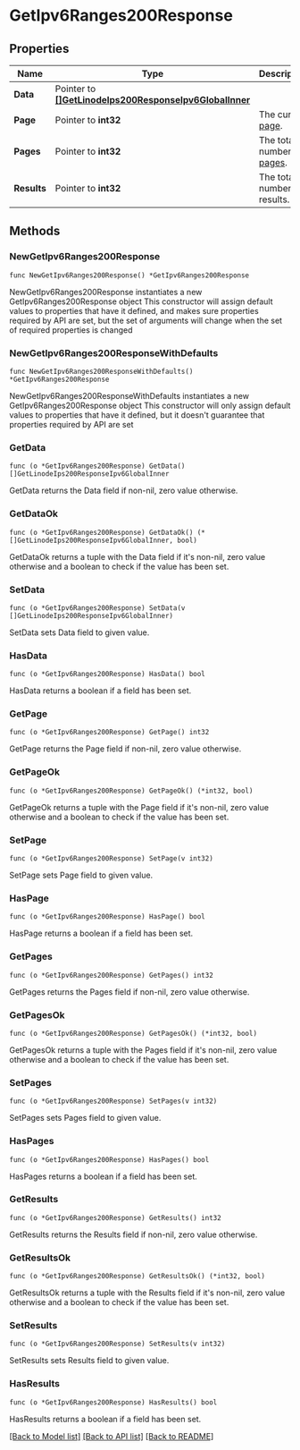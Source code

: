 # GetIpv6Ranges200Response

## Properties

Name | Type | Description | Notes
------------ | ------------- | ------------- | -------------
**Data** | Pointer to [**[]GetLinodeIps200ResponseIpv6GlobalInner**](GetLinodeIps200ResponseIpv6GlobalInner.md) |  | [optional] 
**Page** | Pointer to **int32** | The current [page](https://techdocs.akamai.com/linode-api/reference/pagination). | [optional] [readonly] 
**Pages** | Pointer to **int32** | The total number of [pages](https://techdocs.akamai.com/linode-api/reference/pagination). | [optional] [readonly] 
**Results** | Pointer to **int32** | The total number of results. | [optional] [readonly] 

## Methods

### NewGetIpv6Ranges200Response

`func NewGetIpv6Ranges200Response() *GetIpv6Ranges200Response`

NewGetIpv6Ranges200Response instantiates a new GetIpv6Ranges200Response object
This constructor will assign default values to properties that have it defined,
and makes sure properties required by API are set, but the set of arguments
will change when the set of required properties is changed

### NewGetIpv6Ranges200ResponseWithDefaults

`func NewGetIpv6Ranges200ResponseWithDefaults() *GetIpv6Ranges200Response`

NewGetIpv6Ranges200ResponseWithDefaults instantiates a new GetIpv6Ranges200Response object
This constructor will only assign default values to properties that have it defined,
but it doesn't guarantee that properties required by API are set

### GetData

`func (o *GetIpv6Ranges200Response) GetData() []GetLinodeIps200ResponseIpv6GlobalInner`

GetData returns the Data field if non-nil, zero value otherwise.

### GetDataOk

`func (o *GetIpv6Ranges200Response) GetDataOk() (*[]GetLinodeIps200ResponseIpv6GlobalInner, bool)`

GetDataOk returns a tuple with the Data field if it's non-nil, zero value otherwise
and a boolean to check if the value has been set.

### SetData

`func (o *GetIpv6Ranges200Response) SetData(v []GetLinodeIps200ResponseIpv6GlobalInner)`

SetData sets Data field to given value.

### HasData

`func (o *GetIpv6Ranges200Response) HasData() bool`

HasData returns a boolean if a field has been set.

### GetPage

`func (o *GetIpv6Ranges200Response) GetPage() int32`

GetPage returns the Page field if non-nil, zero value otherwise.

### GetPageOk

`func (o *GetIpv6Ranges200Response) GetPageOk() (*int32, bool)`

GetPageOk returns a tuple with the Page field if it's non-nil, zero value otherwise
and a boolean to check if the value has been set.

### SetPage

`func (o *GetIpv6Ranges200Response) SetPage(v int32)`

SetPage sets Page field to given value.

### HasPage

`func (o *GetIpv6Ranges200Response) HasPage() bool`

HasPage returns a boolean if a field has been set.

### GetPages

`func (o *GetIpv6Ranges200Response) GetPages() int32`

GetPages returns the Pages field if non-nil, zero value otherwise.

### GetPagesOk

`func (o *GetIpv6Ranges200Response) GetPagesOk() (*int32, bool)`

GetPagesOk returns a tuple with the Pages field if it's non-nil, zero value otherwise
and a boolean to check if the value has been set.

### SetPages

`func (o *GetIpv6Ranges200Response) SetPages(v int32)`

SetPages sets Pages field to given value.

### HasPages

`func (o *GetIpv6Ranges200Response) HasPages() bool`

HasPages returns a boolean if a field has been set.

### GetResults

`func (o *GetIpv6Ranges200Response) GetResults() int32`

GetResults returns the Results field if non-nil, zero value otherwise.

### GetResultsOk

`func (o *GetIpv6Ranges200Response) GetResultsOk() (*int32, bool)`

GetResultsOk returns a tuple with the Results field if it's non-nil, zero value otherwise
and a boolean to check if the value has been set.

### SetResults

`func (o *GetIpv6Ranges200Response) SetResults(v int32)`

SetResults sets Results field to given value.

### HasResults

`func (o *GetIpv6Ranges200Response) HasResults() bool`

HasResults returns a boolean if a field has been set.


[[Back to Model list]](../README.md#documentation-for-models) [[Back to API list]](../README.md#documentation-for-api-endpoints) [[Back to README]](../README.md)


